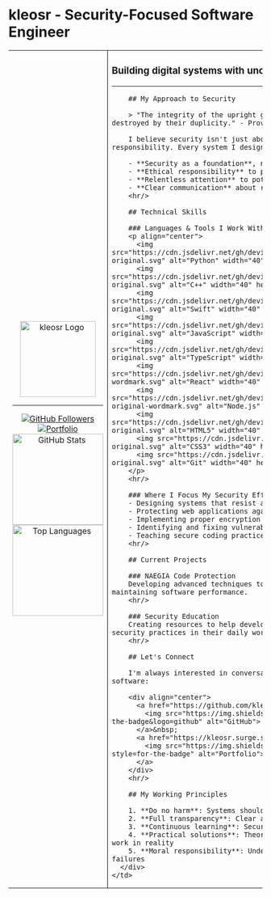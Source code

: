 # kleosr - Security-Focused Software Engineer

<table style="border: none;">
  <tr>
    <td style="border: none; border-right: 1px solid black;">
      <div align="center">
        <img src="https://i.ibb.co/tMy2cRkC/image-fx.png" alt="kleosr Logo" width="150" />
        <hr/>
        <a href="https://github.com/kleosr">
          <img src="https://img.shields.io/github/followers/kleosr?label=Follow&style=for-the-badge&logo=github&color=181717" alt="GitHub Followers">
        </a>
        <a href="https://kleosr.surge.sh">
          <img src="https://img.shields.io/badge/Portfolio-View-black?style=for-the-badge" alt="Portfolio">
        </a>
        <br/>
        <img height="180" src="https://github-readme-stats.vercel.app/api?username=kleosr&show_icons=true&theme=dark&hide_border=true&count_private=true&include_all_commits=true" alt="GitHub Stats" />
        <img height="180" src="https://github-readme-stats.vercel.app/api/top-langs/?username=kleosr&theme=dark&hide_border=true&langs_count=8" alt="Top Languages" />
      </div>
    </td>
    <td style="border: none;">
      <div align="left">
        <h3>Building digital systems with uncompromising security</h3>
        <hr/>

        ## My Approach to Security

        > "The integrity of the upright guides them, but the unfaithful are destroyed by their duplicity." - Proverbs 11:3

        I believe security isn't just about technology - it's about responsibility. Every system I design or code is built with these principles:

        - **Security as a foundation**, not an afterthought
        - **Ethical responsibility** to protect users' data
        - **Relentless attention** to potential vulnerabilities
        - **Clear communication** about risks and mitigations
        <hr/>

        ## Technical Skills

        ### Languages & Tools I Work With
        <p align="center">
          <img src="https://cdn.jsdelivr.net/gh/devicons/devicon/icons/python/python-original.svg" alt="Python" width="40" height="40"/>&nbsp;
          <img src="https://cdn.jsdelivr.net/gh/devicons/devicon/icons/cplusplus/cplusplus-original.svg" alt="C++" width="40" height="40"/>&nbsp;
          <img src="https://cdn.jsdelivr.net/gh/devicons/devicon/icons/swift/swift-original.svg" alt="Swift" width="40" height="40"/>&nbsp;
          <img src="https://cdn.jsdelivr.net/gh/devicons/devicon/icons/javascript/javascript-original.svg" alt="JavaScript" width="40" height="40"/>&nbsp;
          <img src="https://cdn.jsdelivr.net/gh/devicons/devicon/icons/typescript/typescript-original.svg" alt="TypeScript" width="40" height="40"/>&nbsp;
          <img src="https://cdn.jsdelivr.net/gh/devicons/devicon/icons/react/react-original-wordmark.svg" alt="React" width="40" height="40"/>&nbsp;
          <img src="https://cdn.jsdelivr.net/gh/devicons/devicon/icons/nodejs/nodejs-original-wordmark.svg" alt="Node.js" width="40" height="40"/>&nbsp;
          <img src="https://cdn.jsdelivr.net/gh/devicons/devicon/icons/html5/html5-original.svg" alt="HTML5" width="40" height="40"/>&nbsp;
          <img src="https://cdn.jsdelivr.net/gh/devicons/devicon/icons/css3/css3-original.svg" alt="CSS3" width="40" height="40"/>&nbsp;
          <img src="https://cdn.jsdelivr.net/gh/devicons/devicon/icons/git/git-original.svg" alt="Git" width="40" height="40"/>&nbsp;
        </p>
        <hr/>

        ### Where I Focus My Security Efforts
        - Designing systems that resist attacks from the ground up
        - Protecting web applications against modern threats
        - Implementing proper encryption for sensitive data
        - Identifying and fixing vulnerabilities before they're exploited
        - Teaching secure coding practices to other developers
        <hr/>

        ## Current Projects

        ### NAEGIA Code Protection
        Developing advanced techniques to help protect intellectual property while maintaining software performance.
        <hr/>

        ### Security Education
        Creating resources to help developers understand and implement better security practices in their daily work.
        <hr/>

        ## Let's Connect

        I'm always interested in conversations about building more secure software:

        <div align="center">
          <a href="https://github.com/kleosr">
            <img src="https://img.shields.io/badge/GitHub-Profile-black?style=for-the-badge&logo=github" alt="GitHub">
          </a>&nbsp;
          <a href="https://kleosr.surge.sh">
            <img src="https://img.shields.io/badge/Website-Portfolio-black?style=for-the-badge" alt="Portfolio">
          </a>
        </div>
        <hr/>

        ## My Working Principles

        1. **Do no harm**: Systems should protect users, not expose them
        2. **Full transparency**: Clear about capabilities and limitations
        3. **Continuous learning**: Security is an endless journey
        4. **Practical solutions**: Theoretical security isn't enough - it must work in reality
        5. **Moral responsibility**: Understanding the human impact of security failures
      </div>
    </td>
  </tr>
</table>
